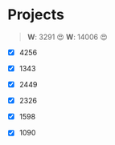 Projects
========



>**W**: 3291 :heart_eyes:
>**W**: 14006 :heart_eyes:

- [x] 4256
- [x] 1343
- [x] 2449
- [x] 2326
- [x] 1598
- [x] 1090

